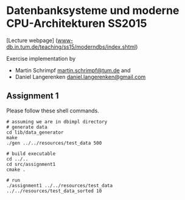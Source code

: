 # Datenbanksysteme und moderne CPU-Architekturen SS2015
[Lecture webpage] (www-db.in.tum.de/teaching/ss15/moderndbs/index.shtml)

Exercise implementation by 

* Martin Schrimpf <martin.schrimpf@tum.de> and 
* Daniel Langerenken <daniel.langerenken@gmail.com>


## Assignment 1
Please follow these shell commands.

    # assuming we are in dbimpl directory
    # generate data
    cd lib/data_generator
    make
    ./gen ../../resources/test_data 500
    
    # build executable
    cd ../..
    cd src/assignment1
    cmake .
    
    # run
    ./assignment1 ../../resources/test_data ../../resources/test_data_sorted 10